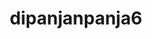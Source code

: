 ---
title: dipanjanpanja6
github: https://github.com/dipanjanpanja6
mode: light
transition: 3s
archetype:
- Little Bit of Everything
---